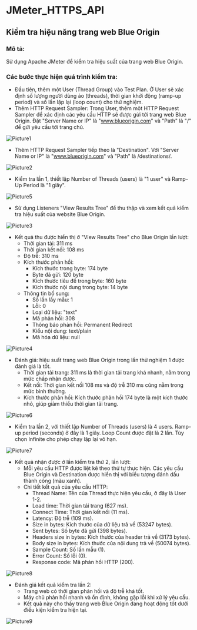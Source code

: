 # JMeter_HTTPS_API
## Kiểm tra hiệu năng trang web Blue Origin

### Mô tả: 
Sử dụng Apache JMeter để kiểm tra hiệu suất của trang web Blue Origin.

### Các bước thực hiện quá trình kiểm tra: 
 - Đầu tiên, thêm một User (Thread Group) vào Test Plan. Ở User sẽ xác định số lượng người dùng ảo (threads), thời gian khởi động (ramp-up period) và số lần lặp lại (loop count) cho thử nghiệm.
 - Thêm HTTP Request Sampler: Trong User, thêm một HTTP Request Sampler để xác định các yêu cầu HTTP sẽ được gửi tới trang web Blue Origin. Đặt "Server Name or IP" là "www.blueorigin.com" và "Path" là "/" để gửi yêu cầu tới trang chủ.

![Picture1](https://github.com/KhanhChinh12/JMeter_HTTPS_API/assets/145414389/4f8e4543-788e-49d6-ab34-e115beccc98b)

 - Thêm HTTP Request Sampler tiếp theo là "Destination". Với "Server Name or IP" là "www.blueorigin.com" và "Path" là /destinations/.

![Picture2](https://github.com/KhanhChinh12/JMeter_HTTPS_API/assets/145414389/d3bc0907-be1e-41cf-b80e-2c0f7da1c4a4)

 - Kiểm tra lần 1, thiết lập Number of Threads (users) là "1 user" và Ramp-Up Period là "1 giây".

![Picture5](https://github.com/KhanhChinh12/JMeter_HTTPS_API/assets/145414389/5d317364-15ad-4b6b-9bca-87238a6322a4)

- Sử dụng Listeners "View Results Tree" để thu thập và xem kết quả kiểm tra hiệu suất của website Blue Origin.

![Picture3](https://github.com/KhanhChinh12/JMeter_HTTPS_API/assets/145414389/40d04a1f-bb9e-41c3-b0fb-09c753979420)

 - Kết quả thu được hiển thị ở "View Results Tree" cho Blue Origin lần lượt:
   + Thời gian tải: 311 ms
   + Thời gian kết nối: 108 ms
   + Độ trễ: 310 ms
   + Kích thước phản hồi:
     + Kích thước trong byte: 174 byte
     + Byte đã gửi: 120 byte
     + Kích thước tiêu đề trong byte: 160 byte
     + Kích thước nội dung trong byte: 14 byte
    + Thông tin bổ sung:
      + Số lần lấy mẫu: 1
      + Lỗi: 0
      + Loại dữ liệu: "text"
      + Mã phản hồi: 308
      + Thông báo phản hồi: Permanent Redirect
      + Kiểu nội dung: text/plain
      + Mã hóa dữ liệu: null

  ![Picture4](https://github.com/KhanhChinh12/JMeter_HTTPS_API/assets/145414389/fc95da84-939f-48bc-8c77-63aafd6b5f22)

 - Đánh giá: hiệu suất trang web Blue Origin trong lần thử nghiệm 1 được đánh giá là tốt.
   + Thời gian tải trang: 311 ms là thời gian tải trang khá nhanh, nằm trong mức chấp nhận được.
   + Kết nối: Thời gian kết nối 108 ms và độ trễ 310 ms cũng nằm trong mức bình thường.
   + Kích thước phản hồi: Kích thước phản hồi 174 byte là một kích thước nhỏ, giúp giảm thiểu thời gian tải trang.

 ![Picture6](https://github.com/KhanhChinh12/JMeter_HTTPS_API/assets/145414389/3437f996-4712-4763-b82f-6504f615cbd4)

 - Kiểm tra lần 2, với thiết lập Number of Threads (users) là 4 users. Ramp-up period (seconds) ở đây là 1 giây. Loop Count được đặt là 2 lần. Tùy chọn Infinite cho phép chạy lặp lại vô hạn.

![Picture7](https://github.com/KhanhChinh12/JMeter_HTTPS_API/assets/145414389/27bf2095-faa9-47d2-a654-6e24d47be0b3)

 - Kết quả nhận được ở lần kiểm tra thứ 2, lần lượt:
   + Mỗi yêu cầu HTTP được liệt kê theo thứ tự thực hiện. Các yêu cầu Blue Origin và Destination được hiển thị với biểu tượng đánh dấu thành công (màu xanh).
   + Chi tiết kết quả của yêu cầu HTTP:
     + Thread Name: Tên của Thread thực hiện yêu cầu, ở đây là User 1-2.
     + Load time: Thời gian tải trang (627 ms).
     + Connect Time: Thời gian kết nối (11 ms).
     + Latency: Độ trễ (109 ms).
     + Size in bytes: Kích thước của dữ liệu trả về (53247 bytes).
     + Sent bytes: Số byte đã gửi (398 bytes).
     + Headers size in bytes: Kích thước của header trả về (3173 bytes).
     + Body size in bytes: Kích thước của nội dung trả về (50074 bytes).
     + Sample Count: Số lần mẫu (1).
     + Error Count: Số lỗi (0).
     + Response code: Mã phản hồi HTTP (200).

![Picture8](https://github.com/KhanhChinh12/JMeter_HTTPS_API/assets/145414389/ac5796a6-9bfc-4423-9c49-5962057ee9c0)

 - Đánh giá kết quả kiểm tra lần 2:
   +  Trang web có thời gian phản hồi và độ trễ khá tốt.
   +  Máy chủ phản hồi nhanh và ổn định, không gặp lỗi khi xử lý yêu cầu.
   +  Kết quả này cho thấy trang web Blue Origin đang hoạt động tốt dưới điều kiện kiểm tra hiện tại.

![Picture9](https://github.com/KhanhChinh12/JMeter_HTTPS_API/assets/145414389/098988b1-98a0-42bb-bdbb-adb0c7639844)







